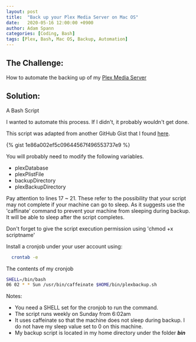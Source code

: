 ```yaml
---
layout: post
title:  "Back up your Plex Media Server on Mac OS"
date:   2020-05-16 12:00:00 +0900
author: Adam Spann
categories: [Coding, Bash]
tags: [Plex, Bash, Mac OS, Backup, Automation]
---
```


## The Challenge:
How to automate the backing up of my [Plex Media Server](https://www.plex.tv)
## Solution:
A Bash Script

I wanted to automate this process. If I didn't, it probably wouldn't get done.

This script was adapted from another GitHub Gist that I found [here](https://gist.github.com/shnhrrsn/7f22abe085a07e250c851d53db55bae2).

{% gist 1e86a002ef5c09644567f496553737e9 %}

You will probably need to modify the following variables.
  - plexDatabase
  - plexPlistFile
  - backupDirectory
  - plexBackupDirectory

Pay attention to lines 17 ~ 21. These refer to the possibility that your script may not
complete if your machine can go to sleep. As it suggests use the 'caffinate' command to prevent
your machine from sleeping during backup. It will be able to sleep after the script completes.

Don't forget to give the script execution permission using 'chmod +x scriptname'

Install a cronjob under your user account using:
```sh
  crontab -e
```

The contents of my cronjob

```sh
SHELL=/bin/bash
06 02 * * Sun /usr/bin/caffeinate $HOME/bin/plexbackup.sh
```
Notes:
  - You need a SHELL set for the cronjob to run the command.
  - The script runs weekly on Sunday from 6:02am
  - It uses caffeinate so that the machine does not sleep during backup. I do not have my sleep value set to 0 on this machine.
  - My backup script is located in my home directory under the folder ***bin***
